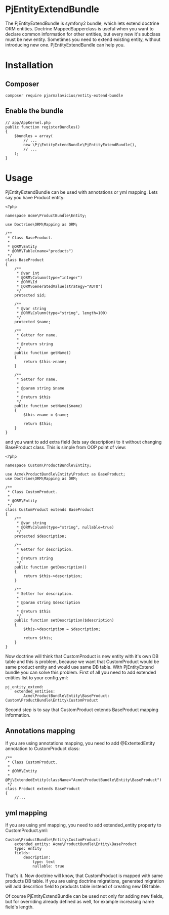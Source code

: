 # PjEntityExtendBundle

The PjEntityExtendBundle is symfony2 bundle, which lets extend doctrine ORM entities. Doctrine MappedSupperclass is useful when you want to declare common information for other entities, but every new it's subclass must be new entity. Sometimes you need to extend existing entity, without introducing new one. PjEntityExtendBundle can help you.

# Installation
## Composer
``` composer require pjarmalavicius/entity-extend-bundle ```
## Enable the bundle
```
// app/AppKernel.php
public function registerBundles()
{
    $bundles = array(
        // ...
        new \Pj\EntityExtendBundle\PjEntityExtendBundle(),
        // ...
    );
}
```

# Usage
PjEntityExtendBundle can be used with annotations or yml mapping. Lets say you have Product entity:
```
<?php

namespace Acme\ProductBundle\Entity;

use Doctrine\ORM\Mapping as ORM;

/**
 * Class BaseProduct.
 *
 * @ORM\Entity
 * @ORM\Table(name="products")
 */
class BaseProduct
{
    /**
     * @var int
     * @ORM\Column(type="integer")
     * @ORM\Id
     * @ORM\GeneratedValue(strategy="AUTO")
     */
    protected $id;

    /**
     * @var string
     * @ORM\Column(type="string", length=100)
     */
    protected $name;

    /**
     * Getter for name.
     *
     * @return string
     */
    public function getName()
    {
        return $this->name;
    }

    /**
     * Setter for name.
     *
     * @param string $name
     *
     * @return $this
     */
    public function setName($name)
    {
        $this->name = $name;
        
        return $this;
    }
}
```
and you want to add extra field (lets say description) to it without changing BaseProduct class. This is simple from OOP point of view:
```
<?php

namespace Custom\ProductBundle\Entity;

use Acme\ProductBundle\Entity\Product as BaseProduct;
use Doctrine\ORM\Mapping as ORM;

/**
 * Class CustomProduct.
 *
 * @ORM\Entity
 */
class CustomProduct extends BaseProduct
{
    /**
     * @var string
     * @ORM\Column(type="string", nullable=true)
     */
    protected $description;
    
    /**
     * Getter for description.
     *
     * @return string
     */
    public function getDescription()
    {
        return $this->description;
    }

    /**
     * Setter for description.
     *
     * @param string $description
     *
     * @return $this
     */
    public function setDescription($description)
    {
        $this->description = $description;
        
        return $this;
    }
}
```
Now doctrine will think that CustomProduct is new entity with it's own DB table and this is problem, because we want that CustomProduct would be same product entity and would use same DB table. With PjEntityExtend bundle you can solve this problem. First of all you need to add extended entities list to your config.yml:
```
pj_entity_extend:
    extended_entities:
        Acme\ProductBundle\Entity\BaseProduct: Custom\ProductBundle\Entity\CustomProduct
```
Second step is to say that CustomProduct extends BaseProduct mapping information.

## Annotations mapping
If you are using annotations mapping, you need to add @ExtentedEntity annotation to CustomProduct class:
```
/**
 * Class CustomProduct.
 *
 * @ORM\Entity
 * @Pj\ExtendedEntity(className="Acme\ProductBundle\Entity\BaseProduct")
 */
class Product extends BaseProduct
{
    //...
```

## yml mapping
If you are using yml mapping, you need to add extended_entity property to CustomProduct.yml:
```
Custom\ProductBundle\Entity\CustomProduct:
    extended_entity: Acme\ProductBundle\Entity\BaseProduct
    type: entity
    fields:
        description:
            type: text
            nullable: true
```

That's it. Now doctrine will know, that CustomProduct is mapped with same products DB table. If you are using doctrine migrations, generated migration will add descrition field to products table instead of creating new DB table.

Of course PjEntityExtendBundle can be used not only for adding new fields, but for overriding already defined as well, for example increasing name field's length.

